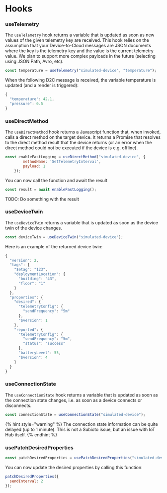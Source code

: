 # Hooks

### useTelemetry

The `useTelemetry` hook returns a variable that is updated as soon as new values of the given telemetry key are received. This hook relies on the assumption that your Device-to-Cloud messages are JSON documents where the key is the telemetry key and the value is the current telemetry value. We plan to support more complex payloads in the future \(selecting using JSON Path, Avro, etc\).

```javascript
const temperature = useTelemetry("simulated-device", "temperature");
```

When the following D2C message is received, the variable temperature is updated \(and a render is triggered\):

```javascript
{
  "temperature": 42.1,
  "pressure": 0.5
}
```

### useDirectMethod

The `useDirectMethod` hook returns a Javascript function that, when invoked, calls a direct method on the target device. It returns a Promise that resolves to the direct method result that the device returns \(or an error when the direct method could not be executed if the device is e.g. offline\).

```javascript
const enableFastLogging = useDirectMethod("simulated-device", {
        methodName: 'SetTelemetryInterval',
        payload: 1
    });
```

You can now call the function and await the result

```javascript
const result = await enableFastLogging();
```

TODO: Do something with the result

### useDeviceTwin

The `useDeviceTwin` returns a variable that is updated as soon as the device twin of the device changes.

```javascript
const deviceTwin = useDeviceTwin("simulated-device");
```

Here is an example of the returned device twin:

```javascript
{
  "version": 2,
  "tags": {
    "$etag": "123",
    "deploymentLocation": {
      "building": "43",
      "floor": "1"
    }
  },
  "properties": {
    "desired": {
      "telemetryConfig": {
        "sendFrequency": "5m"
      },
      "$version": 1
    },
    "reported": {
      "telemetryConfig": {
        "sendFrequency": "5m",
        "status": "success"
      },
      "batteryLevel": 55,
      "$version": 4
    }
  }
}
```

### useConnectionState

The `useConnectionState` hook returns a variable that is updated as soon as the connection state changes, i.e. as soon as a device connects or disconnects. 

```javascript
const connectionState = useConnectionState("simulated-device");
```

{% hint style="warning" %}
The connection state information can be quite delayed \(up to 1 minute\). This is not a Subioto issue, but an issue with IoT Hub itself.
{% endhint %}

### usePatchDesiredProperties

```javascript
const patchDesiredProperties = usePatchDesiredProperties("simulated-device");
```

You can now update the desired properties by calling this function:

```javascript
patchDesiredProperties({
  sendInterval: 2
});
```



